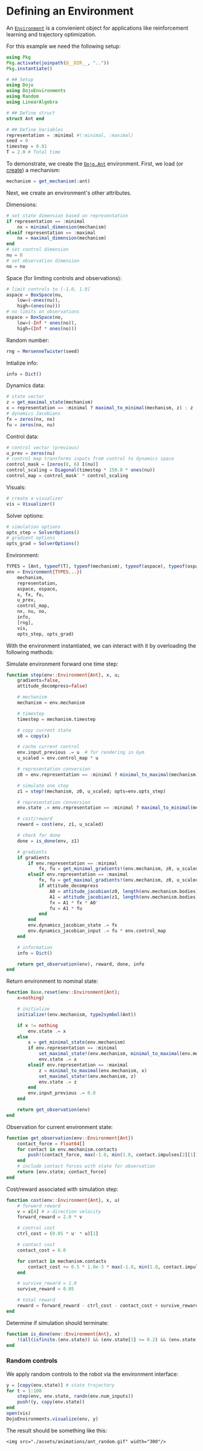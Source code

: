 # Defining an Environment

An [`Environment`](@ref) is a convienient object for applications like reinforcement learning and trajectory optimization. 

For this example we need the following setup:
```julia
using Pkg
Pkg.activate(joinpath(@__DIR__, ".."))
Pkg.instantiate()

# ## Setup
using Dojo
using DojoEnvironments
using Random
using LinearAlgebra

# ## Define struct
struct Ant end
```

```julia
# ## Define Variables
representation = :minimal #(:minimal, :maximal)
seed = 0
timestep = 0.01
T = 2.0 # Total time
```

To demonstrate, we create the [`Dojo.Ant`](@ref) environment. First, we load (or [create](define_mechanism.md)) a mechanism:

```julia 
mechanism = get_mechanism(:ant) 
```

Next, we create an environment's other attributes.

Dimensions:
```julia
# set state dimension based on representation
if representation == :minimal
    nx = minimal_dimension(mechanism)
elseif representation == :maximal
    nx = maximal_dimension(mechanism)
end
# set control dimension
nu = 8
# set observation dimension
no = nx
```

Space (for limiting controls and observations):
```julia
# limit controls to [-1.0, 1.0]
aspace = BoxSpace(nu, 
    low=(-ones(nu)), 
    high=(ones(nu)))
# no limits on observations
ospace = BoxSpace(no, 
    low=(-Inf * ones(no)), 
    high=(Inf * ones(no)))
```

Random number:
```julia
rng = MersenneTwister(seed)
```

Intialize info:
```julia
info = Dict()
```

Dynamics data:
```julia
# state vector
z = get_maximal_state(mechanism)
x = representation == :minimal ? maximal_to_minimal(mechanism, z) : z
# dynamics Jacobians
fx = zeros(nx, nx)
fu = zeros(nx, nu)
```

Control data: 
```julia
# control vector (previous)
u_prev = zeros(nu)
# control map transforms inputs from control to dynamics space
control_mask = [zeros(8, 6) I(nu)]
control_scaling = Diagonal(timestep * 150.0 * ones(nu))
control_map = control_mask' * control_scaling
```

Visuals: 
```julia 
# create a visualizer
vis = Visualizer() 
```

Solver options: 
```julia
# simulation options 
opts_step = SolverOptions()
# gradient options
opts_grad = SolverOptions() 
```

Environment:
```julia
TYPES = [Ant, typeof(T), typeof(mechanism), typeof(aspace), typeof(ospace), typeof(info)]
env = Environment{TYPES...}(
    mechanism, 
    representation, 
    aspace, ospace,
    x, fx, fu,
    u_prev, 
    control_map,
    nx, nu, no,
    info,
    [rng], 
    vis,
    opts_step, opts_grad)
```

With the environment instantiated, we can interact with it by overloading the following methods: 

Simulate environment forward one time step:
```julia
function step(env::Environment{Ant}, x, u; 
    gradients=false,
    attitude_decompress=false)

    # mechanism
    mechanism = env.mechanism

    # timestep 
    timestep = mechanism.timestep

    # copy current state
    x0 = copy(x)

    # cache current control
    env.input_previous .= u  # for rendering in Gym
	u_scaled = env.control_map * u

    # representation conversion
    z0 = env.representation == :minimal ? minimal_to_maximal(mechanism, x0) : x0

    # simulate one step
    z1 = step!(mechanism, z0, u_scaled; opts=env.opts_step)

    # representation conversion
    env.state .= env.representation == :minimal ? maximal_to_minimal(mechanism, z1) : z1

    # cost/reward
    reward = cost(env, z1, u_scaled)

    # check for done
    done = is_done(env, z1)

    # gradients
    if gradients
        if env.representation == :minimal
            fx, fu = get_minimal_gradients!(env.mechanism, z0, u_scaled, opts=env.opts_grad)
        elseif env.representation == :maximal
            fx, fu = get_maximal_gradients!(env.mechanism, z0, u_scaled, opts=env.opts_grad)
            if attitude_decompress
                A0 = attitude_jacobian(z0, length(env.mechanism.bodies))
                A1 = attitude_jacobian(z1, length(env.mechanism.bodies))
                fx = A1 * fx * A0'
                fu = A1 * fu
            end
        end
        env.dynamics_jacobian_state .= fx
        env.dynamics_jacobian_input .= fu * env.control_map
    end

    # information
    info = Dict()

    return get_observation(env), reward, done, info
end
```

Return environment to nominal state:
```julia
function Base.reset(env::Environment{Ant}; 
    x=nothing)

    # initialize
    initialize!(env.mechanism, type2symbol(Ant))

    if x != nothing
        env.state .= x
    else
        x = get_minimal_state(env.mechanism)
        if env.representation == :minimal
            set_maximal_state!(env.mechanism, minimal_to_maximal(env.mechanism, x))
            env.state .= x
        elseif env.representation == :maximal
            z = minimal_to_maximal(env.mechanism, x)
            set_maximal_state!(env.mechanism, z)
            env.state .= z
        end
        env.input_previous .= 0.0
    end

    return get_observation(env)
end
```

Observation for current environment state:
```julia
function get_observation(env::Environment{Ant})
    contact_force = Float64[]
    for contact in env.mechanism.contacts
        push!(contact_force, max(-1.0, min(1.0, contact.impulses[2][1])))
    end
    # include contact forces with state for observation
    return [env.state; contact_force]
end
```

Cost/reward associated with simulation step:
```julia 
function cost(env::Environment{Ant}, x, u)
    # forward reward
    v = x[4] # x-direction velocity
    forward_reward = 2.0 * v

    # control cost
	ctrl_cost = (0.05 * u' * u)[1]

    # contact cost
    contact_cost = 0.0

    for contact in mechanism.contacts
        contact_cost += 0.5 * 1.0e-3 * max(-1.0, min(1.0, contact.impulses[2][1]))^2.0
    end

	# survive_reward = 1.0
    survive_reward = 0.05

    # total reward
    reward = forward_reward - ctrl_cost - contact_cost + survive_reward
end
```

Determine if simulation should terminate:
```julia 
function is_done(env::Environment{Ant}, x) 
    !(all(isfinite.(env.state)) && (env.state[3] >= 0.2) && (env.state[3] <= 1.0))
end
```

### Random controls

We apply random controls to the robot via the environment interface:
```julia
y = [copy(env.state)] # state trajectory
for t = 1:100
    step(env, env.state, randn(env.num_inputs))
    push!(y, copy(env.state)) 
end
open(vis)
DojoEnvironments.visualize(env, y)
```

The result should be something like this:
```@raw html
<img src="./assets/animations/ant_random.gif" width="300"/>
```
